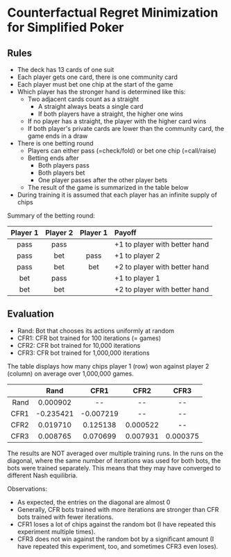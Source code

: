 # Counterfactual Regret Minimization for Simplified Poker


## Rules

- The deck has 13 cards of one suit
- Each player gets one card, there is one community card
- Each player must bet one chip at the start of the game
- Which player has the stronger hand is determined like this:
    - Two adjacent cards count as a straight
        - A straight always beats a single card
        - If both players have a straight, the higher one wins
    - If no player has a straight, the player with the higher card wins
    - If both player's private cards are lower than the community card, the game ends in a draw
- There is one betting round
    - Players can either pass (=check/fold) or bet one chip (=call/raise)
    - Betting ends after
        - Both players pass
        - Both players bet
        - One player passes after the other player bets
    - The result of the game is summarized in the table below
- During training it is assumed that each player has an infinite supply of chips


Summary of the betting round:

| Player 1 | Player 2 | Player 1 | Payoff                        |
|:--------:|:--------:|:--------:|:------------------------------|
| pass     | pass     |          | +1 to player with better hand |
| pass     | bet      | pass     | +1 to player 2                |
| pass     | bet      | bet      | +2 to player with better hand |
| bet      | pass     |          | +1 to player 1                |
| bet      | bet      |          | +2 to player with better hand |


## Evaluation

- Rand: Bot that chooses its actions uniformly at random
- CFR1: CFR bot trained for 100 iterations (= games)
- CFR2: CFR bot trained for 10,000 iterations
- CFR3: CFR bot trained for 1,000,000 iterations

The table displays how many chips player 1 (row) won against player 2 (column) on average over 1,000,000 games.

|          |   Rand   |   CFR1   |   CFR2   |   CFR3   |
|---------:|:--------:|:--------:|:--------:|:--------:|
|   Rand   | 0.000902 |    --    |    --    |    --    |
|   CFR1   |-0.235421 |-0.007219 |    --    |    --    |
|   CFR2   | 0.019710 | 0.125138 | 0.000522 |    --    |
|   CFR3   | 0.008765 | 0.070699 | 0.007931 | 0.000375 |

The results are NOT averaged over multiple training runs.
In the runs on the diagonal, where the same number of iterations was used for both bots, the bots were trained separately.
This means that they may have converged to different Nash equilibria.

Observations:
- As expected, the entries on the diagonal are almost 0
- Generally, CFR bots trained with more iterations are stronger than CFR bots trained with fewer iterations.
- CFR1 loses a lot of chips against the random bot (I have repeated this experiment multiple times).
- CFR3 does not win against the random bot by a significant amount (I have repeated this experiment, too, and sometimes CFR3 even loses).

